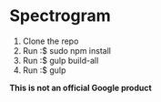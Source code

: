 # Spectrogram
1) Clone the repo
2) Run :$ sudo npm install
3) Run :$ gulp build-all
4) Run :$ gulp

**This is not an official Google product**